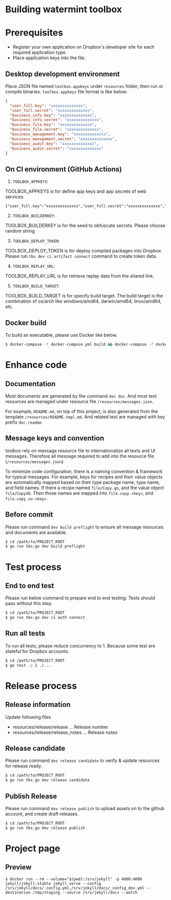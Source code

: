 # Building watermint toolbox

# Prerequisites

* Register your own application on Dropbox's developer site for each required application type.
* Place application keys into the file.

## Desktop development environment

Place JSON file named `toolbox.appkeys` under `resources` folder, then run or compile binaries.
`toolbox.appkeys` file format is like below:

```JSON
{
  "user_full.key": "xxxxxxxxxxxxxx",
  "user_full.secret": "xxxxxxxxxxxxxx",
  "business_info.key": "xxxxxxxxxxxxxx",
  "business_info.secret": "xxxxxxxxxxxxxx",
  "business_file.key": "xxxxxxxxxxxxxx",
  "business_file.secret": "xxxxxxxxxxxxxx",
  "business_management.key": "xxxxxxxxxxxxxx",
  "business_management.secret": "xxxxxxxxxxxxxx",
  "business_audit.key": "xxxxxxxxxxxxxx",
  "business_audit.secret": "xxxxxxxxxxxxxx"
}
```

## On CI environment (GitHub Actions)

1. `TOOLBOX_APPKEYS`:

TOOLBOX_APPKEYS is for define app keys and app secrets of web services.

```
{"user_full.key":"xxxxxxxxxxxxxx","user_full.secret":"xxxxxxxxxxxxxx","business_info.key":"xxxxxxxxxxxxxx","business_info.secret":"xxxxxxxxxxxxxx","business_file.key":"xxxxxxxxxxxxxx","business_file.secret":"xxxxxxxxxxxxxx","business_management.key":"xxxxxxxxxxxxxx","business_management.secret":"xxxxxxxxxxxxxx","business_audit.key":"xxxxxxxxxxxxxx","business_audit.secret":"xxxxxxxxxxxxxx"}
```

2. `TOOLBOX_BUILDERKEY`:

TOOLBOX_BUILDERKEY is for the seed to obfuscate secrets. Please choose random string

3. `TOOLBOX_DEPLOY_TOKEN`:

TOOLBOX_DEPLOY_TOKEN is for deploy compiled packages into Dropbox.
Please run `tbx dev ci artifact connect` command to create token data.

4. `TOOLBOX_REPLAY_URL`:

TOOLBOX_REPLAY_URL is for retrieve replay data from the shared link.

5. `TOOLBOX_BUILD_TARGET`:

TOOLBOX_BUILD_TARGET is for specify build target.
The build target is the combination of os/arch like windows/amd64, darwin/amd64, linux/amd64, etc.

## Docker build

To build an executable, please use Docker like below.

```bash
$ docker-compose -f docker-compose.yml build && docker-compose -f docker-compose.yml run build
```

# Enhance code

## Documentation

Most documents are generated by the command `dev doc`. And most text resources are managed under resource
file `/resources/messages.json`.

For example, `README.md`, on top of this project, is also generated from the template
`/resources/README.tmpl.md`. And related text are managed with key prefix `doc.readme`.

## Message keys and convention

toolbox rely on message resource file to internationalize all texts and UI messages. Therefore all message required to
add into the resource file (`/resources/messages.json`).

To minimize code configuration, there is a naming convention & framework for typical messages. For example, keys for
recipes and their value objects are automatically mapped based on their type package name, type name, and field names.
If there a recipe named `file/Copy.go`, and the value object `file/CopyVO`. Then those names are mapped
into `file.copy.<key>`, and `file.copy_vo.<key>`.

## Before commit

Please run command `dev build preflight` to ensure all message resources and documents are available.

```bash
$ cd /path/to/PROJECT_ROOT
$ go run tbx.go dev build preflight
``` 

# Test process

## End to end test

Please run below command to prepare end to end testing. Tests should pass without this step.

```bash
$ cd /path/to/PROJECT_ROOT
$ go run tbx.go dev ci auth connect
```

## Run all tests

To run all tests, please reduce concurrency to 1. Because some test are stateful for Dropbox accounts.

```bash
$ cd /path/to/PROJECT_ROOT
$ go test -p 1 ./...
```

# Release process

## Release information

Update following files

* resources/release/release ... Release number
* resources/release/release_notes ... Release notes

## Release candidate

Please run command `dev release candidate` to verify & update resources for release ready.

```bash
$ cd /path/to/PROJECT_ROOT
$ go run tbx.go dev release candidate 
```

## Publish Release

Please run command `dev release publish` to upload assets on to the github account, and create draft releases.

```bash
$ cd /path/to/PROJECT_ROOT
$ go run tbx.go dev release publish 
```

# Project page

## Preview

```
$ docker run --rm --volume="$(pwd):/srv/jekyll" -p 4000:4000 jekyll/jekyll:stable jekyll serve --config /srv/jekyll/docs/_config.yml,/srv/jekyll/docs/_config_dev.yml --destination /tmp/staging --source /srv/jekyll/docs --watch
```
